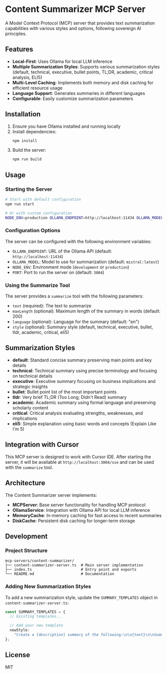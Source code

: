 # Content Summarizer MCP Server

A Model Context Protocol (MCP) server that provides text summarization capabilities with various styles and options, following sovereign AI principles.

## Features

- **Local-First**: Uses Ollama for local LLM inference
- **Multiple Summarization Styles**: Supports various summarization styles (default, technical, executive, bullet points, TL;DR, academic, critical analysis, ELI5)
- **Multi-Level Caching**: Implements both memory and disk caching for efficient resource usage
- **Language Support**: Generates summaries in different languages
- **Configurable**: Easily customize summarization parameters

## Installation

1. Ensure you have Ollama installed and running locally
2. Install dependencies:
   ```bash
   npm install
   ```
3. Build the server:
   ```bash
   npm run build
   ```

## Usage

### Starting the Server

```bash
# Start with default configuration
npm run start

# Or with custom configuration
NODE_ENV=production OLLAMA_ENDPOINT=http://localhost:11434 OLLAMA_MODEL=mistral npm run start
```

### Configuration Options

The server can be configured with the following environment variables:

- `OLLAMA_ENDPOINT`: URL of the Ollama API (default: `http://localhost:11434`)
- `OLLAMA_MODEL`: Model to use for summarization (default: `mistral:latest`)
- `NODE_ENV`: Environment mode (`development` or `production`)
- `PORT`: Port to run the server on (default: `3004`)

### Using the Summarize Tool

The server provides a `summarize` tool with the following parameters:

- `text` (required): The text to summarize
- `maxLength` (optional): Maximum length of the summary in words (default: 200)
- `language` (optional): Language for the summary (default: "en")
- `style` (optional): Summary style (default, technical, executive, bullet, tldr, academic, critical, eli5)

## Summarization Styles

- **default**: Standard concise summary preserving main points and key details
- **technical**: Technical summary using precise terminology and focusing on technical details
- **executive**: Executive summary focusing on business implications and strategic insights
- **bullet**: Bullet point list of the most important points
- **tldr**: Very brief TL;DR (Too Long; Didn't Read) summary
- **academic**: Academic summary using formal language and preserving scholarly content
- **critical**: Critical analysis evaluating strengths, weaknesses, and implications
- **eli5**: Simple explanation using basic words and concepts (Explain Like I'm 5)

## Integration with Cursor

This MCP server is designed to work with Cursor IDE. After starting the server, it will be available at `http://localhost:3004/sse` and can be used with the `summarize` tool.

## Architecture

The Content Summarizer server implements:

- **MCPServer**: Base server functionality for handling MCP protocol
- **OllamaService**: Integration with Ollama API for local LLM inference
- **MemoryCache**: In-memory caching for fast access to recent summaries
- **DiskCache**: Persistent disk caching for longer-term storage

## Development

### Project Structure

```
mcp-servers/content-summarizer/
├── content-summarizer-server.ts  # Main server implementation
├── index.ts                      # Entry point and exports
└── README.md                     # Documentation
```

### Adding New Summarization Styles

To add a new summarization style, update the `SUMMARY_TEMPLATES` object in `content-summarizer-server.ts`:

```typescript
const SUMMARY_TEMPLATES = {
  // Existing templates...

  // Add your new template
  newStyle:
    "Create a [description] summary of the following:\n\n{text}\n\nSummary:",
};
```

## License

MIT
